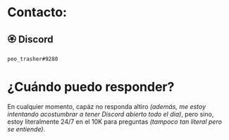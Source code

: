 # **Contacto:**

## **🏵️ Discord**

```
peo_trasher#9280
```

# **¿Cuándo puedo responder?**

En cualquier momento, capáz no responda altiro _(además, me estoy intentando acostumbrar a tener Discord abierto todo el dia)_, pero sino, estoy literalmente 24/7 en el 10K para preguntas _(tampoco tan literal pero se entiende)_.
